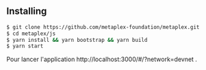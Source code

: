 
## Installing


```bash
$ git clone https://github.com/metaplex-foundation/metaplex.git
$ cd metaplex/js
$ yarn install && yarn bootstrap && yarn build
$ yarn start
```

Pour lancer l'application http://localhost:3000/#/?network=devnet .

